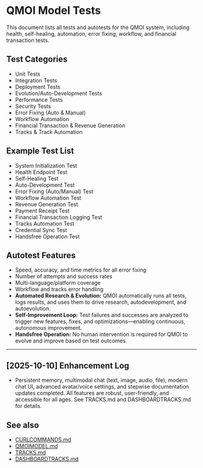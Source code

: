 # QMOI Model Tests

This document lists all tests and autotests for the QMOI system, including health, self-healing, automation, error fixing, workflow, and financial transaction tests.

## Test Categories
- Unit Tests
- Integration Tests
- Deployment Tests
- Evolution/Auto-Development Tests
- Performance Tests
- Security Tests
- Error Fixing (Auto & Manual)
- Workflow Automation
- Financial Transaction & Revenue Generation
- Tracks & Track Automation

## Example Test List
- System Initialization Test
- Health Endpoint Test
- Self-Healing Test
- Auto-Development Test
- Error Fixing (Auto/Manual) Test
- Workflow Automation Test
- Revenue Generation Test
- Payment Receipt Test
- Financial Transaction Logging Test
- Tracks Automation Test
- Credential Sync Test
- Handsfree Operation Test


## Autotest Features
- Speed, accuracy, and time metrics for all error fixing
- Number of attempts and success rates
- Multi-language/platform coverage
- Workflow and tracks error handling
- **Automated Research & Evolution:** QMOI automatically runs all tests, logs results, and uses them to drive research, autodevelopment, and autoevolution.
- **Self-Improvement Loop:** Test failures and successes are analyzed to trigger new features, fixes, and optimizations—enabling continuous, autonomous improvement.
- **Handsfree Operation:** No human intervention is required for QMOI to evolve and improve based on test outcomes.

---
## [2025-10-10] Enhancement Log
- Persistent memory, multimodal chat (text, image, audio, file), modern chat UI, advanced avatar/voice settings, and stepwise documentation updates completed. All features are robust, user-friendly, and accessible for all ages. See TRACKS.md and DASHBOARDTRACKS.md for details.

## See also
- [CURLCOMMANDS.md](./CURLCOMMANDS.md)
- [QMOIMODEL.md](./QMOIMODEL.md)
- [TRACKS.md](./TRACKS.md)
- [DASHBOARDTRACKS.md](./DASHBOARDTRACKS.md)
